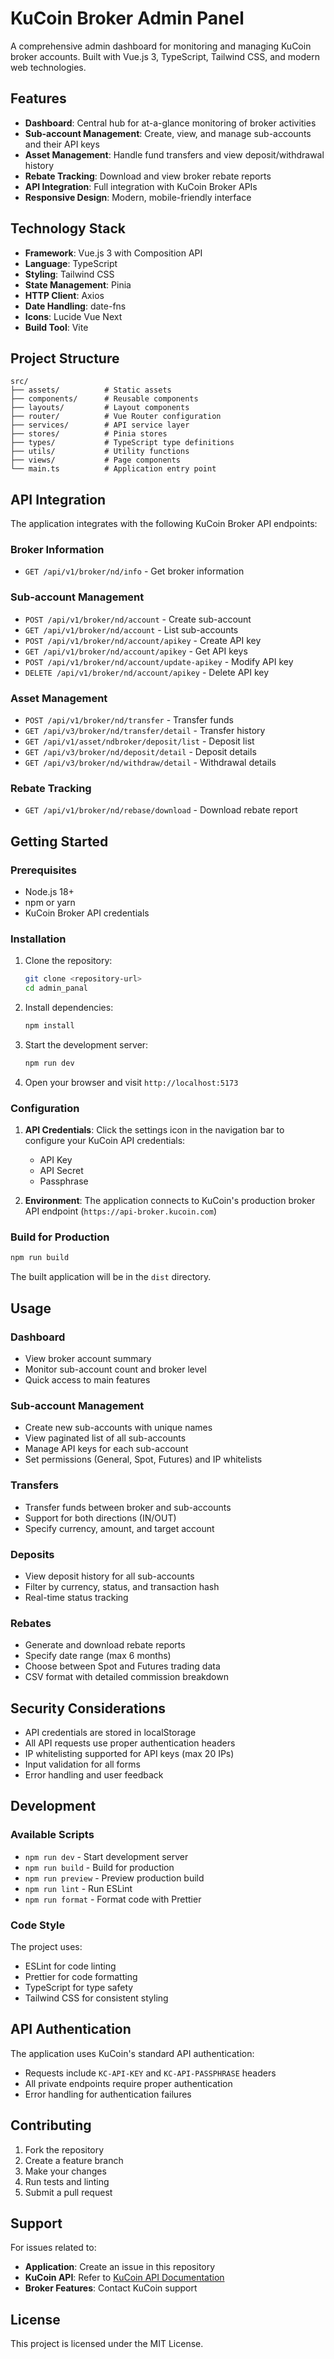 # KuCoin Broker Admin Panel

A comprehensive admin dashboard for monitoring and managing KuCoin broker accounts. Built with Vue.js 3, TypeScript, Tailwind CSS, and modern web technologies.

## Features

- **Dashboard**: Central hub for at-a-glance monitoring of broker activities
- **Sub-account Management**: Create, view, and manage sub-accounts and their API keys
- **Asset Management**: Handle fund transfers and view deposit/withdrawal history
- **Rebate Tracking**: Download and view broker rebate reports
- **API Integration**: Full integration with KuCoin Broker APIs
- **Responsive Design**: Modern, mobile-friendly interface

## Technology Stack

- **Framework**: Vue.js 3 with Composition API
- **Language**: TypeScript
- **Styling**: Tailwind CSS
- **State Management**: Pinia
- **HTTP Client**: Axios
- **Date Handling**: date-fns
- **Icons**: Lucide Vue Next
- **Build Tool**: Vite

## Project Structure

```
src/
├── assets/          # Static assets
├── components/      # Reusable components
├── layouts/         # Layout components
├── router/          # Vue Router configuration
├── services/        # API service layer
├── stores/          # Pinia stores
├── types/           # TypeScript type definitions
├── utils/           # Utility functions
├── views/           # Page components
└── main.ts          # Application entry point
```

## API Integration

The application integrates with the following KuCoin Broker API endpoints:

### Broker Information
- `GET /api/v1/broker/nd/info` - Get broker information

### Sub-account Management
- `POST /api/v1/broker/nd/account` - Create sub-account
- `GET /api/v1/broker/nd/account` - List sub-accounts
- `POST /api/v1/broker/nd/account/apikey` - Create API key
- `GET /api/v1/broker/nd/account/apikey` - Get API keys
- `POST /api/v1/broker/nd/account/update-apikey` - Modify API key
- `DELETE /api/v1/broker/nd/account/apikey` - Delete API key

### Asset Management
- `POST /api/v1/broker/nd/transfer` - Transfer funds
- `GET /api/v3/broker/nd/transfer/detail` - Transfer history
- `GET /api/v1/asset/ndbroker/deposit/list` - Deposit list
- `GET /api/v3/broker/nd/deposit/detail` - Deposit details
- `GET /api/v3/broker/nd/withdraw/detail` - Withdrawal details

### Rebate Tracking
- `GET /api/v1/broker/nd/rebase/download` - Download rebate report

## Getting Started

### Prerequisites

- Node.js 18+ 
- npm or yarn
- KuCoin Broker API credentials

### Installation

1. Clone the repository:
   ```bash
   git clone <repository-url>
   cd admin_panal
   ```

2. Install dependencies:
   ```bash
   npm install
   ```

3. Start the development server:
   ```bash
   npm run dev
   ```

4. Open your browser and visit `http://localhost:5173`

### Configuration

1. **API Credentials**: Click the settings icon in the navigation bar to configure your KuCoin API credentials:
   - API Key
   - API Secret  
   - Passphrase

2. **Environment**: The application connects to KuCoin's production broker API endpoint (`https://api-broker.kucoin.com`)

### Build for Production

```bash
npm run build
```

The built application will be in the `dist` directory.

## Usage

### Dashboard
- View broker account summary
- Monitor sub-account count and broker level
- Quick access to main features

### Sub-account Management
- Create new sub-accounts with unique names
- View paginated list of all sub-accounts
- Manage API keys for each sub-account
- Set permissions (General, Spot, Futures) and IP whitelists

### Transfers
- Transfer funds between broker and sub-accounts
- Support for both directions (IN/OUT)
- Specify currency, amount, and target account

### Deposits
- View deposit history for all sub-accounts
- Filter by currency, status, and transaction hash
- Real-time status tracking

### Rebates
- Generate and download rebate reports
- Specify date range (max 6 months)
- Choose between Spot and Futures trading data
- CSV format with detailed commission breakdown

## Security Considerations

- API credentials are stored in localStorage
- All API requests use proper authentication headers
- IP whitelisting supported for API keys (max 20 IPs)
- Input validation for all forms
- Error handling and user feedback

## Development

### Available Scripts

- `npm run dev` - Start development server
- `npm run build` - Build for production
- `npm run preview` - Preview production build
- `npm run lint` - Run ESLint
- `npm run format` - Format code with Prettier

### Code Style

The project uses:
- ESLint for code linting
- Prettier for code formatting
- TypeScript for type safety
- Tailwind CSS for consistent styling

## API Authentication

The application uses KuCoin's standard API authentication:
- Requests include `KC-API-KEY` and `KC-API-PASSPHRASE` headers
- All private endpoints require proper authentication
- Error handling for authentication failures

## Contributing

1. Fork the repository
2. Create a feature branch
3. Make your changes
4. Run tests and linting
5. Submit a pull request

## Support

For issues related to:
- **Application**: Create an issue in this repository
- **KuCoin API**: Refer to [KuCoin API Documentation](https://www.kucoin.com/docs-new)
- **Broker Features**: Contact KuCoin support

## License

This project is licensed under the MIT License.
